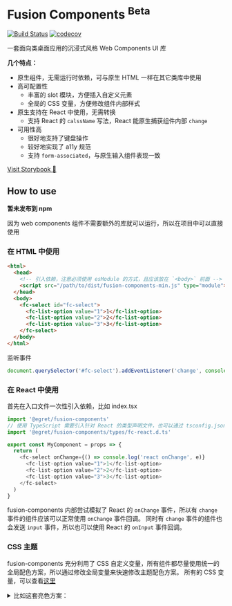 # Fusion Components <sup>Beta</sup>

[![Build Status](https://app.travis-ci.com/iahu/fusion-components.svg?branch=master)](https://app.travis-ci.com/iahu/fusion-components)
[![codecov](https://codecov.io/gh/iahu/fusion-components/branch/master/graph/badge.svg?token=HS4SFMZVJR)](https://codecov.io/gh/iahu/fusion-components)

一套面向类桌面应用的沉浸式风格 Web Components UI 库

**几个特点：**

- 原生组件，无需运行时依赖，可与原生 HTML 一样在其它类库中使用
- 高可配置性
  - 丰富的 slot 模块，方便插入自定义元素
  - 全局的 CSS 变量，方便修改组件内部样式
- 原生支持在 React 中使用，无需转换
  - 支持 React 的 `calssName` 写法，React 能原生捕获组件内部 `change`
- 可用性高
  - 很好地支持了键盘操作
  - 较好地实现了 a11y 规范
  - 支持 `form-associated`，与原生输入组件表现一致

[Visit Storybook 🤌](https://iahu.github.io/fusion-components)

## How to use

**暂未发布到 npm**

因为 web components 组件不需要额外的库就可以运行，所以在项目中可以直接使用

### 在 HTML 中使用

```html
<html>
  <head>
    <!-- 引入依赖，注意必须使用 esModule 的方式，且应该放在 `<body>` 前面 -->
    <script src="/path/to/dist/fusion-components-min.js" type="module"></script>
  </head>
  <body>
    <fc-select id="fc-select">
      <fc-list-option value="1">1</fc-list-option>
      <fc-list-option value="2">2</fc-list-option>
      <fc-list-option value="3">3</fc-list-option>
    </fc-select>
  </body>
</html>
```

监听事件

```js
document.querySelector('#fc-select').addEventListener('change', console.log)
```

### 在 React 中使用

首先在入口文件一次性引入依赖，比如 index.tsx

```ts
import '@egret/fusion-components'
// 使用 TypeScript 需要引入针对 React 的类型声明文件，也可以通过 tsconfig.json 引入
import '@egret/fusion-components/types/fc-react.d.ts'
```

```ts
export const MyComponent = props => {
  return (
    <fc-select onChange={() => console.log('react onChange', e)}
      <fc-list-option value="1">1</fc-list-option>
      <fc-list-option value="2">2</fc-list-option>
      <fc-list-option value="3">3</fc-list-option>
    </fc-select>
  )
}
```

fusion-components 内部尝试模拟了 React 的 `onChange` 事件，所以有 `change` 事件的组件应该可以正常使用 `onChange` 事件回调。
同时有 `change` 事件的组件也会发送 `input` 事件，所以也可以使用 React 的 `onInput` 事件回调。

### CSS 主题

fusion-components 充分利用了 CSS 自定义变量，所有组件都尽量使用统一的全局配色方案，所以通过修改全局变量来快速修改主题配色方案。
所有的 CSS 变量，可以查看[这里](./src/styles/global.css)

<details>
  <summary>比如这套亮色方案：</summary>

```css
  :root,
  :defined,
  slot :defined {
    --body-background: #fff;
    --box-background: #f6f6f6;
    --background: #d4d4d4;
    --background-hover: #e2e2e2;
    --background-active: #f2f2f2;
    --background-selected: rgb(20 150 255 / 30%); /*#f2f2f2*/
    --background-disabled: #f6f6f6;
    --background-selected-hover: var(--background-selected);
    --foreground: #424242;
    --foreground-selected: #333;
    --foreground-hover: #333;
    --accent-color: rgb(20, 150, 255);
    --accent-color-hover: var(--accent-color);
    --outline-color: #dc9120;

    --border-width: var(--fc-unit-size);
    --border-color: #ddd; /*#2260bf;*/
    --border-color-active: #aaa; /*#2260bf;*/
    --border-color-hover: #aaa; /*#2260bf;*/
    --border-color-disabled: #ccc; /*#2260bf;*/

    --outline-color: #2260bf;

    --fc-unit-size: 1px;
    --border-radius: 0;
    --font-size: 12px;

    --padding-t: calc(var(--fc-unit-size) * 1);
    --padding-b: calc(var(--fc-unit-size) * 1);
    --padding-l: calc(var(--fc-unit-size) * 4);
    --padding-r: calc(var(--fc-unit-size) * 4);
    --padding: var(--padding-t) var(--padding-r) var(--padding-b) var(--padding-l);

    --stroke-width: calc(var(--fc-unit-size) * 1);
    --stroke-color: #ddd;
    --stroke: 0 0 0 var(--stroke-width) var(--stroke-color);*/

    --box-shadow-color: rgba(0, 0, 0, 0.15);
    --box-shadow-offset-blur: calc(var(--fc-unit-size) * 8);
    --box-shadow-offset-x: 0;
    --box-shadow-offset-y: 0;
    --box-shadow-offset-blur: calc(var(--fc-unit-size) * 5);
    --box-shadow-offset-spread: 0;
    --box-shadow: var(--box-shadow-offset-x) var(--box-shadow-offset-y) var(--box-shadow-offset-blur) var(--box-shadow-offset-spread)
      var(--box-shadow-color);
  }
```

</details>

